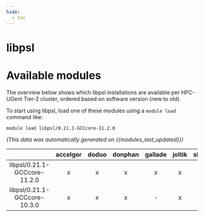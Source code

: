 ```yaml
---
hide:
  - toc
---
```


libpsl
======

# Available modules


The overview below shows which libpsl installations are available per HPC-UGent Tier-2 cluster, ordered based on software version (new to old).

To start using libpsl, load one of these modules using a `module load` command like:

```shell
module load libpsl/0.21.1-GCCcore-11.2.0
```

*(This data was automatically generated on {{modules_last_updated}})*  

| |accelgor|doduo|donphan|gallade|joltik|shinx|skitty|
| :---: | :---: | :---: | :---: | :---: | :---: | :---: | :---: |
|libpsl/0.21.1-GCCcore-11.2.0|x|x|x|x|x|-|x|
|libpsl/0.21.1-GCCcore-10.3.0|x|x|x|-|x|-|x|
